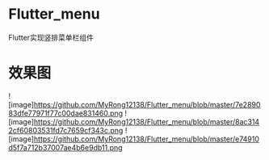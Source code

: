 # Flutter_menu
Flutter实现竖排菜单栏组件
# 效果图
![image]https://github.com/MyRong12138/Flutter_menu/blob/master/7e289083dfe77971f77c00dae831460.png
![image]https://github.com/MyRong12138/Flutter_menu/blob/master/8ac3142cf60803531fd7c7659cf343c.png
![image]https://github.com/MyRong12138/Flutter_menu/blob/master/e74910d5f7a712b37007ae4b6e9db11.png
